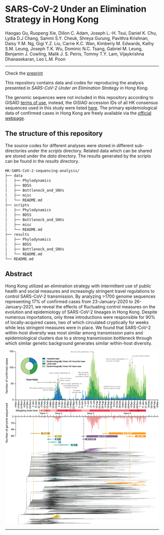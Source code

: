 # SARS-CoV-2 Under an Elimination Strategy in Hong Kong


Haogao Gu, Ruopeng Xie, Dillon C. Adam, Joseph L.-H. Tsui, Daniel K. Chu, Lydia D.J Chang, Sammi S.Y. Cheuk, Shreya Gurung, Pavithra Krishnan, Daisy Y.M. Ng, Gigi Y.Z. Liu, Carrie K.C. Wan, Kimberly M. Edwards, Kathy S.M. Leung, Joseph T.K. Wu, Dominic N.C. Tsang, Gabriel M. Leung, Benjamin J. Cowling, Malik J. S. Peiris, Tommy T.Y. Lam, Vijaykrishna Dhanasekaran, Leo L.M. Poon

---
Check the [preprint](https://www.medrxiv.org/content/10.1101/2021.06.19.21259169v1)

This repository contains data and codes for reproducing the analysis presented in *SARS-CoV-2 Under an Elimination Strategy in Hong Kong*.

The genomic sequences were not included in this repository according to GISAID [terms of use](https://www.gisaid.org/registration/terms-of-use/), instead, the GISIAD accession IDs of all HK consensus sequences used in this study were listed [here](./data/GISAID_accession_ID.csv). The primary epidemiological data of confirmed cases in Hong Kong are freely available via the [official webpage](https://data.gov.hk/en-data/dataset/hk-dh-chpsebcddr-novel-infectious-agent).

## The structure of this repository
The source codes for different analyses were stored in different sub-directories under the *scripts* directory. Related data which can be shared are stored under the *data* directory. The results generated by the scripts can be found in the *results* directory. 

```
HK-SARS-CoV-2-sequencing-analysis/
├── data
│   ├── Phylodynamics
│   ├── BDSS
│   ├── Bottleneck_and_SNVs
│   ├── misc
│   └── README.md
├── scripts
│   ├── Phylodynamics
│   ├── BDSS
│   ├── Bottleneck_and_SNVs
│   ├── misc
│   └── README.md
├── results
│   ├── Phylodynamics
│   ├── BDSS
│   ├── Bottleneck_and_SNVs
│   └── README.md
└── README.md
```

## Abstract
Hong Kong utilized an elimination strategy with intermittent use of public health and social measures and increasingly stringent travel regulations to control SARS-CoV-2 transmission. By analyzing >1700 genome sequences representing 17% of confirmed cases from 23-January-2020 to 26-January-2021, we reveal the effects of fluctuating control measures on the evolution and epidemiology of SARS-CoV-2 lineages in Hong Kong. Despite numerous importations, only three introductions were responsible for 90% of locally-acquired cases, two of which circulated cryptically for weeks while less stringent measures were in place. We found that SARS-CoV-2 within-host diversity was most similar among transmission pairs and epidemiological clusters due to a strong transmission bottleneck through which similar genetic background generates similar within-host diversity.


![](results/Phylodynamics/Fig_1.png)

---
